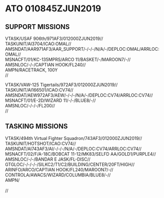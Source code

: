 # ATO 010845ZJUN2019

## SUPPORT MISSIONS

  VTASK/USAF 906th/971AF3/012000ZJUN2019//  
  TASKUNIT/AI3704/ICAO:OMAL//  
  AMSNDAT/AAR971AF3/AAR_SUPPORT/-/-/-/N/A/-/DEPLOC:OMAL/ARRLOC:OMAL//  
  MSNACFT/01/KC-135MPRS/ARCO 11/BASKET/-/MAROON7/-//  
  AMSNLOC/-/-/CAPTIAN HOOK/FL240//  
  AMPN/RACETRACK, 100Y  
  //  
  
VTASK/VAW-125 Tigertails/972AF3/012000ZJUN2019//  
TASKUNIT/AI166501/ICAO:CV74//  
AMSNDAT/AEW972AF3/AEW/-/-/-/N/A/-/DEPLOC:CV74/ARRLOC:CV74//  
MSNACFT/01/E-2D/WIZARD 11/-/-/BLUE8/-//  
AMSNLOC/-/-/-/FL200//  
//  

## TASKING MISSIONS  

VTASK/494th Virtual Fighter Squadron/743AF3/012000ZJUN2019//<br>
TASKUNIT/HOTSHOT/ICAO:CV74//<br>
AMSNDAT/AI743AF3/AI/-/-/-/N/A/-/DEPLOC:CV74/ARRLOC:CV74//<br>
MSNACFT/02/F/A-18C/BOBCAT 11-12/MK83/SELFD AA/GOLD1/PURPLE4//<br>
AMSNLOC/-/-/BANDAR E JASK/FL-DISC//<br>
GTGLOC/-/-/-/-/SILKC2/T1/C2/BUILDING/CENTER/20FT/HIGH//<br>
ARINFO/ARCO/CAPTIAN HOOK/FL240/MAROON7/-//<br>
CONTROLA/AWACS/WIZARD/COLUMBIA/BLUE8/-//<br>
AMPN/<br>
<br>
//<br>
